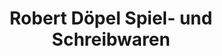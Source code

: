 ---
title: "Robert Döpel Spiel- und Schreibwaren"
url: /neustadt-an-der-orla/robert-doepel-spiel-und-schreibwaren/
shop: Spielzeug
---